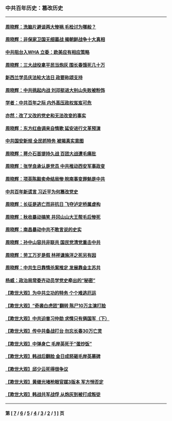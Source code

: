 ### 中共百年历史：篡改历史
---
#### [周晓辉：洗脑片避谈两大惨祸 毛检讨为哪般？](../../pages/nf1176115/n12971285.md?05270430) 
#### [周晓辉：非保家卫国无细菌战 揭朝鲜战争十大真相](../../pages/nf1176115/n12954161.md?05270430) 
#### [中共阻台入WHA 立委：欧美应有相应策略](../../pages/nf1176115/n12939343.md?05270430) 
#### [周晓辉：三大战役拿平民当炮灰 围长春饿死几十万](../../pages/nf1176115/n12934921.md?05270430) 
#### [新西兰学员庆法轮大法日 政要称颂支持](../../pages/nf1176115/n12932715.md?05270430) 
#### [周晓辉：中共挑起内战 刘邓挺进大别山失败被粉饰](../../pages/nf1176115/n12929004.md?05270430) 
#### [学者：中共百年之际 内外高压政权岌岌可危](../../pages/nf1176115/n12925426.md?05270430) 
#### [亦然：改了又改的党史和无法改变的事实](../../pages/nf1176115/n12919443.md?05270430) 
#### [周晓辉：东方红曲调来自情歌 延安进行文革预演](../../pages/nf1176115/n12914429.md?05270430) 
#### [中共国安新规 全民抓特务 被揭真实意图](../../pages/nf1176115/n12911615.md?05270430) 
#### [周晓辉：蒋介石首提持久战 百团大战遭毛痛批](../../pages/nf1176115/n12909231.md?05270430) 
#### [周晓辉：张学良承认是党员 中共推动西安军事政变](../../pages/nf1176115/n12903066.md?05270430) 
#### [周晓辉：项英陈毅卖命结局惨 皖南事变罪魁是中共](../../pages/nf1176115/n12898534.md?05270430) 
#### [中共百年新谎言 习近平为何篡改党史](../../pages/nf1176115/n12895950.md?05270430) 
#### [周晓辉：长征是逃亡而非抗日 飞夺泸定桥属虚构](../../pages/nf1176115/n12893665.md?05270430) 
#### [周晓辉：秋收暴动搞笑 井冈山山大王帮毛后惨死](../../pages/nf1176115/n12875008.md?05270430) 
#### [周晓辉：南昌暴动中共不敢言说的史实](../../pages/nf1176115/n12872653.md?05270430) 
#### [周晓辉：孙中山容共非联共 国民党清党重击中共](../../pages/nf1176115/n12867724.md?05270430) 
#### [周晓辉：劳工万岁是假 林祥谦施洋之死另有因](../../pages/nf1176115/n12864511.md?05270430) 
#### [周晓辉：中共生日靠情杀案推定 发展靠金主苏共](../../pages/nf1176115/n12859637.md?05270430) 
#### [杨威：政治局常委齐动员学党史牵出的“秘密”](../../pages/nf1176115/n12764642.md?05270430) 
#### [【欺世大观】为中共立功的特务 个个难逃厄运](../../pages/nf1176115/n12552518.md?05270430) 
#### [【欺世大观】“奇袭白虎团”翻转 陈尸10万主演打脸](../../pages/nf1176115/n12545304.md?05270430) 
#### [【欺世大观】中共迫害习仲勋 求情只有俩国军（下）](../../pages/nf1176115/n12521463.md?05270430) 
#### [【欺世大观】传中共备战打台 勿忘长春30万亡灵](../../pages/nf1176115/n12532173.md?05270430) 
#### [【欺世大观】中弹身亡 毛岸英死于“蛋炒饭”](../../pages/nf1176115/n12512160.md?05270430) 
#### [【欺世大观】韩战后翻脸 金日成怒砸毛岸英墓碑](../../pages/nf1176115/n12498735.md?05270430) 
#### [【欺世大观】邱少云死得很争议](../../pages/nf1176115/n12484915.md?05270430) 
#### [【欺世大观】黄继光堵枪眼官媒3版本 军方悄否定](../../pages/nf1176115/n12477281.md?05270430) 
#### [【欺世大观】韩战共军战俘 从炮灰到被打成叛徒](../../pages/nf1176115/n12465044.md?05270430) 

---
#### 第 [ [7](./7.md?05270430) / [6](./6.md?05270430) / [5](./5.md?05270430) / [4](./4.md?05270430) / [3](./3.md?05270430) / [2](./2.md?05270430) / [1](./1.md?05270430) ] 页
